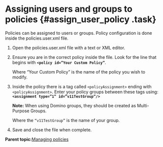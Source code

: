 # Assigning users and groups to policies {#assign_user_policy .task}

Policies can be assigned to users or groups. Policy configuration is done inside the policies.user.xml file.

1.  Open the policies.user.xml file with a text or XML editor.

2.  Ensure you are in the correct policy inside the file. Look for the line that begins with **`<policy id=”Your Custom Policy”`**.

    Where “Your Custom Policy” is the name of the policy you wish to modify.

3.  Inside the policy there is a tag called `<policyAssignment>` ending with `<policyAssignment>`. Enter your policy groups between these tags using: **`<assignment type=”1” id=”v11TestGroup”/>`**

    **Note:** When using Domino groups, they should be created as Multi-Purpose Groups.

    Where the `“v11TestGroup”` is the name of your group.

4.  Save and close the file when complete.


**Parent topic:**[Managing policies](managing_policies.md)

